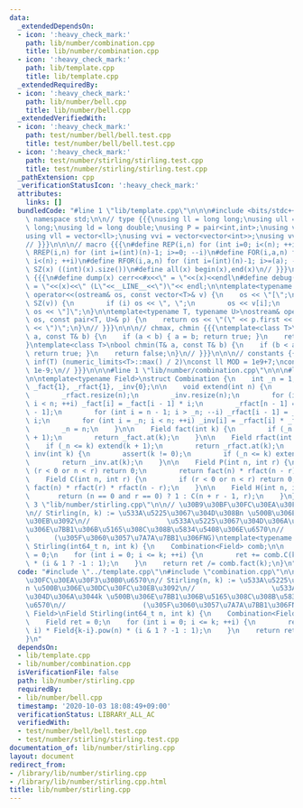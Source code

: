 ```yaml
---
data:
  _extendedDependsOn:
  - icon: ':heavy_check_mark:'
    path: lib/number/combination.cpp
    title: lib/number/combination.cpp
  - icon: ':heavy_check_mark:'
    path: lib/template.cpp
    title: lib/template.cpp
  _extendedRequiredBy:
  - icon: ':heavy_check_mark:'
    path: lib/number/bell.cpp
    title: lib/number/bell.cpp
  _extendedVerifiedWith:
  - icon: ':heavy_check_mark:'
    path: test/number/bell/bell.test.cpp
    title: test/number/bell/bell.test.cpp
  - icon: ':heavy_check_mark:'
    path: test/number/stirling/stirling.test.cpp
    title: test/number/stirling/stirling.test.cpp
  _pathExtension: cpp
  _verificationStatusIcon: ':heavy_check_mark:'
  attributes:
    links: []
  bundledCode: "#line 1 \"lib/template.cpp\"\n\n\n#include <bits/stdc++.h>\nusing\
    \ namespace std;\n\n// type {{{\nusing ll = long long;\nusing ull = unsigned long\
    \ long;\nusing ld = long double;\nusing P = pair<int,int>;\nusing vi = vector<int>;\n\
    using vll = vector<ll>;\nusing vvi = vector<vector<int>>;\nusing vvll = vector<vector<ll>>;\n\
    // }}}\n\n\n// macro {{{\n#define REP(i,n) for (int i=0; i<(n); ++i)\n#define\
    \ RREP(i,n) for (int i=(int)(n)-1; i>=0; --i)\n#define FOR(i,a,n) for (int i=(a);\
    \ i<(n); ++i)\n#define RFOR(i,a,n) for (int i=(int)(n)-1; i>=(a); --i)\n\n#define\
    \ SZ(x) ((int)(x).size())\n#define all(x) begin(x),end(x)\n// }}}\n\n\n// debug\
    \ {{{\n#define dump(x) cerr<<#x<<\" = \"<<(x)<<endl\n#define debug(x) cerr<<#x<<\"\
    \ = \"<<(x)<<\" (L\"<<__LINE__<<\")\"<< endl;\n\ntemplate<typename T>\nostream&\
    \ operator<<(ostream& os, const vector<T>& v) {\n    os << \"[\";\n    REP (i,\
    \ SZ(v)) {\n        if (i) os << \", \";\n        os << v[i];\n    }\n    return\
    \ os << \"]\";\n}\n\ntemplate<typename T, typename U>\nostream& operator<<(ostream&\
    \ os, const pair<T, U>& p) {\n    return os << \"(\" << p.first << \" \" << p.second\
    \ << \")\";\n}\n// }}}\n\n\n// chmax, chmin {{{\ntemplate<class T>\nbool chmax(T&\
    \ a, const T& b) {\n    if (a < b) { a = b; return true; }\n    return false;\n\
    }\ntemplate<class T>\nbool chmin(T& a, const T& b) {\n    if (b < a) { a = b;\
    \ return true; }\n    return false;\n}\n// }}}\n\n\n// constants {{{\n#define\
    \ inf(T) (numeric_limits<T>::max() / 2)\nconst ll MOD = 1e9+7;\nconst ld EPS =\
    \ 1e-9;\n// }}}\n\n\n#line 1 \"lib/number/combination.cpp\"\n\n\n#line 4 \"lib/number/combination.cpp\"\
    \n\ntemplate<typename Field>\nstruct Combination {\n    int _n = 1;\n    vector<Field>\
    \ _fact{1}, _rfact{1}, _inv{0};\n\n    void extend(int n) {\n        _fact.resize(n);\n\
    \        _rfact.resize(n);\n        _inv.resize(n);\n        for (int i = _n;\
    \ i < n; ++i) _fact[i] = _fact[i - 1] * i;\n        _rfact[n - 1] = 1 / _fact[n\
    \ - 1];\n        for (int i = n - 1; i > _n; --i) _rfact[i - 1] = _rfact[i] *\
    \ i;\n        for (int i = _n; i < n; ++i) _inv[i] = _rfact[i] * _fact[i - 1];\n\
    \        _n = n;\n    }\n\n    Field fact(int k) {\n        if (_n <= k) extend(k\
    \ + 1);\n        return _fact.at(k);\n    }\n\n    Field rfact(int k) {\n    \
    \    if (_n <= k) extend(k + 1);\n        return _rfact.at(k);\n    }\n\n    Field\
    \ inv(int k) {\n        assert(k != 0);\n        if (_n <= k) extend(k + 1);\n\
    \        return _inv.at(k);\n    }\n\n    Field P(int n, int r) {\n        if\
    \ (r < 0 or n < r) return 0;\n        return fact(n) * rfact(n - r);\n    }\n\n\
    \    Field C(int n, int r) {\n        if (r < 0 or n < r) return 0;\n        return\
    \ fact(n) * rfact(r) * rfact(n - r);\n    }\n\n    Field H(int n, int r) {\n \
    \       return (n == 0 and r == 0) ? 1 : C(n + r - 1, r);\n    }\n};\n\n#line\
    \ 3 \"lib/number/stirling.cpp\"\n\n// \u30B9\u30BF\u30FC\u30EA\u30F3\u30B0\u6570\
    \n// Stirling(n, k) := \u533A\u5225\u3067\u304D\u308Bn \u500B\u306E\u30DC\u30FC\
    \u30EB\u3092\n//                   \u533A\u5225\u3067\u304D\u306A\u3044k \u500B\
    \u306E\u7BB1\u306B\u5165\u308C\u308B\u5834\u5408\u306E\u6570\n//             \
    \      (\u305F\u3060\u3057\u7A7A\u7BB1\u306FNG)\ntemplate<typename Field>\nField\
    \ Stirling(int64_t n, int k) {\n    Combination<Field> comb;\n\n    Field ret\
    \ = 0;\n    for (int i = 0; i <= k; ++i) {\n        ret += comb.C(k, i) * Field{k-i}.pow(n)\
    \ * (i & 1 ? -1 : 1);\n    }\n    return ret /= comb.fact(k);\n}\n"
  code: "#include \"../template.cpp\"\n#include \"combination.cpp\"\n\n// \u30B9\u30BF\
    \u30FC\u30EA\u30F3\u30B0\u6570\n// Stirling(n, k) := \u533A\u5225\u3067\u304D\u308B\
    n \u500B\u306E\u30DC\u30FC\u30EB\u3092\n//                   \u533A\u5225\u3067\
    \u304D\u306A\u3044k \u500B\u306E\u7BB1\u306B\u5165\u308C\u308B\u5834\u5408\u306E\
    \u6570\n//                   (\u305F\u3060\u3057\u7A7A\u7BB1\u306FNG)\ntemplate<typename\
    \ Field>\nField Stirling(int64_t n, int k) {\n    Combination<Field> comb;\n\n\
    \    Field ret = 0;\n    for (int i = 0; i <= k; ++i) {\n        ret += comb.C(k,\
    \ i) * Field{k-i}.pow(n) * (i & 1 ? -1 : 1);\n    }\n    return ret /= comb.fact(k);\n\
    }\n"
  dependsOn:
  - lib/template.cpp
  - lib/number/combination.cpp
  isVerificationFile: false
  path: lib/number/stirling.cpp
  requiredBy:
  - lib/number/bell.cpp
  timestamp: '2020-10-03 18:08:49+09:00'
  verificationStatus: LIBRARY_ALL_AC
  verifiedWith:
  - test/number/bell/bell.test.cpp
  - test/number/stirling/stirling.test.cpp
documentation_of: lib/number/stirling.cpp
layout: document
redirect_from:
- /library/lib/number/stirling.cpp
- /library/lib/number/stirling.cpp.html
title: lib/number/stirling.cpp
---
```

